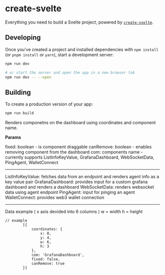 # create-svelte

Everything you need to build a Svelte project, powered by [`create-svelte`](https://github.com/sveltejs/kit/tree/main/packages/create-svelte).

## Developing

Once you've created a project and installed dependencies with `npm install` (or `pnpm install` or `yarn`), start a development server:

```bash
npm run dev

# or start the server and open the app in a new browser tab
npm run dev -- --open
```

## Building

To create a production version of your app:

```bash
npm run build
```

Renders componetns on the dashboard using coordinates and component name.

<b>Params</b>

fixed: boolean - is component draggable 
canRemove: boolean - enables removing component from the dashboard
com: components name - currently supports ListInfoKeyValue, GrafanaDashboard, WebSocketData, PingAgent, WalletConnect

------------------------------------

ListInfoKeyValue: fetches data from an endpoint and renders agent info as a key value pair
GrafanaDashboard: provides input for a custom grafana dashboard and renders a dashboard
WebSocketData: renders websocket data using agent endpoint
PingAgent: input for pinging an agent
WalletConnect: provides web3 wallet connection

----------------------------------
Data example 
( x axis devided into 6 columns )
w = width
h = height

```
// example
        [{
            coordinates: {
                x: 0,
                y: 4,
                w: 6,
                h: 3
            },
            com: 'GrafanaDashboard',
            fixed: false, 
            canRemove: true
        }]
```
